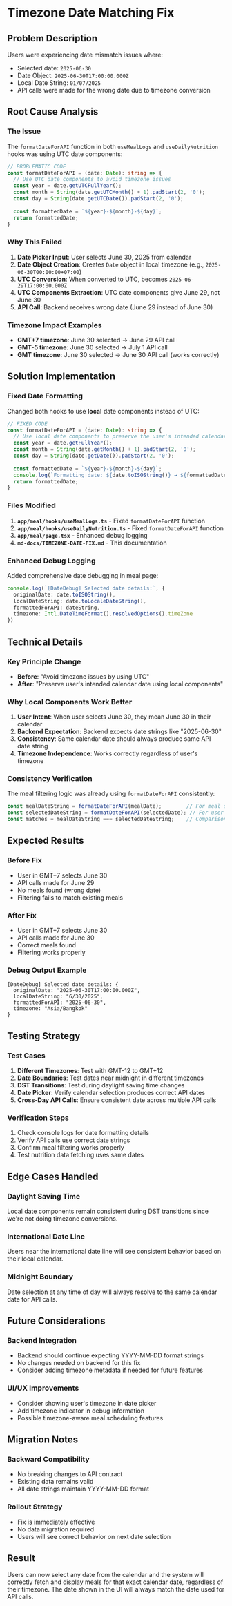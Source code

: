 # Timezone Date Matching Fix

## Problem Description
Users were experiencing date mismatch issues where:
- Selected date: `2025-06-30` 
- Date Object: `2025-06-30T17:00:00.000Z`
- Local Date String: `01/07/2025`
- API calls were made for the wrong date due to timezone conversion

## Root Cause Analysis

### The Issue
The `formatDateForAPI` function in both `useMealLogs` and `useDailyNutrition` hooks was using UTC date components:

```typescript
// PROBLEMATIC CODE
const formatDateForAPI = (date: Date): string => {
  // Use UTC date components to avoid timezone issues
  const year = date.getUTCFullYear();
  const month = String(date.getUTCMonth() + 1).padStart(2, '0');
  const day = String(date.getUTCDate()).padStart(2, '0');
  
  const formattedDate = `${year}-${month}-${day}`;
  return formattedDate;
}
```

### Why This Failed
1. **Date Picker Input**: User selects June 30, 2025 from calendar
2. **Date Object Creation**: Creates `Date` object in local timezone (e.g., `2025-06-30T00:00:00+07:00`)
3. **UTC Conversion**: When converted to UTC, becomes `2025-06-29T17:00:00.000Z`
4. **UTC Components Extraction**: UTC date components give June 29, not June 30
5. **API Call**: Backend receives wrong date (June 29 instead of June 30)

### Timezone Impact Examples
- **GMT+7 timezone**: June 30 selected → June 29 API call
- **GMT-5 timezone**: June 30 selected → July 1 API call  
- **GMT timezone**: June 30 selected → June 30 API call (works correctly)

## Solution Implementation

### Fixed Date Formatting
Changed both hooks to use **local** date components instead of UTC:

```typescript
// FIXED CODE
const formatDateForAPI = (date: Date): string => {
  // Use local date components to preserve the user's intended calendar date
  const year = date.getFullYear();
  const month = String(date.getMonth() + 1).padStart(2, '0');
  const day = String(date.getDate()).padStart(2, '0');
  
  const formattedDate = `${year}-${month}-${day}`;
  console.log(`Formatting date: ${date.toISOString()} → ${formattedDate} (local: ${date.toLocaleDateString()})`);
  return formattedDate;
}
```

### Files Modified
1. **`app/meal/hooks/useMealLogs.ts`** - Fixed `formatDateForAPI` function
2. **`app/meal/hooks/useDailyNutrition.ts`** - Fixed `formatDateForAPI` function  
3. **`app/meal/page.tsx`** - Enhanced debug logging
4. **`md-docs/TIMEZONE-DATE-FIX.md`** - This documentation

### Enhanced Debug Logging
Added comprehensive date debugging in meal page:

```typescript
console.log(`[DateDebug] Selected date details:`, {
  originalDate: date.toISOString(),
  localDateString: date.toLocaleDateString(), 
  formattedForAPI: dateString,
  timezone: Intl.DateTimeFormat().resolvedOptions().timeZone
})
```

## Technical Details

### Key Principle Change
- **Before**: "Avoid timezone issues by using UTC"
- **After**: "Preserve user's intended calendar date using local components"

### Why Local Components Work Better
1. **User Intent**: When user selects June 30, they mean June 30 in their calendar
2. **Backend Expectation**: Backend expects date strings like "2025-06-30" 
3. **Consistency**: Same calendar date should always produce same API date string
4. **Timezone Independence**: Works correctly regardless of user's timezone

### Consistency Verification
The meal filtering logic was already using `formatDateForAPI` consistently:
```typescript
const mealDateString = formatDateForAPI(mealDate);        // For meal data
const selectedDateString = formatDateForAPI(selectedDate); // For user selection
const matches = mealDateString === selectedDateString;    // Comparison
```

## Expected Results

### Before Fix
- User in GMT+7 selects June 30
- API calls made for June 29  
- No meals found (wrong date)
- Filtering fails to match existing meals

### After Fix  
- User in GMT+7 selects June 30
- API calls made for June 30
- Correct meals found
- Filtering works properly

### Debug Output Example
```
[DateDebug] Selected date details: {
  originalDate: "2025-06-30T17:00:00.000Z",
  localDateString: "6/30/2025", 
  formattedForAPI: "2025-06-30",
  timezone: "Asia/Bangkok"
}
```

## Testing Strategy

### Test Cases
1. **Different Timezones**: Test with GMT-12 to GMT+12
2. **Date Boundaries**: Test dates near midnight in different timezones
3. **DST Transitions**: Test during daylight saving time changes
4. **Date Picker**: Verify calendar selection produces correct API dates
5. **Cross-Day API Calls**: Ensure consistent date across multiple API calls

### Verification Steps
1. Check console logs for date formatting details
2. Verify API calls use correct date strings
3. Confirm meal filtering works properly
4. Test nutrition data fetching uses same dates

## Edge Cases Handled

### Daylight Saving Time
Local date components remain consistent during DST transitions since we're not doing timezone conversions.

### International Date Line
Users near the international date line will see consistent behavior based on their local calendar.

### Midnight Boundary
Date selection at any time of day will always resolve to the same calendar date for API calls.

## Future Considerations

### Backend Integration
- Backend should continue expecting YYYY-MM-DD format strings
- No changes needed on backend for this fix
- Consider adding timezone metadata if needed for future features

### UI/UX Improvements
- Consider showing user's timezone in date picker
- Add timezone indicator in debug information
- Possible timezone-aware meal scheduling features

## Migration Notes

### Backward Compatibility
- No breaking changes to API contract
- Existing data remains valid
- All date strings maintain YYYY-MM-DD format

### Rollout Strategy
- Fix is immediately effective
- No data migration required
- Users will see correct behavior on next date selection

## Result
Users can now select any date from the calendar and the system will correctly fetch and display meals for that exact calendar date, regardless of their timezone. The date shown in the UI will always match the date used for API calls. 
